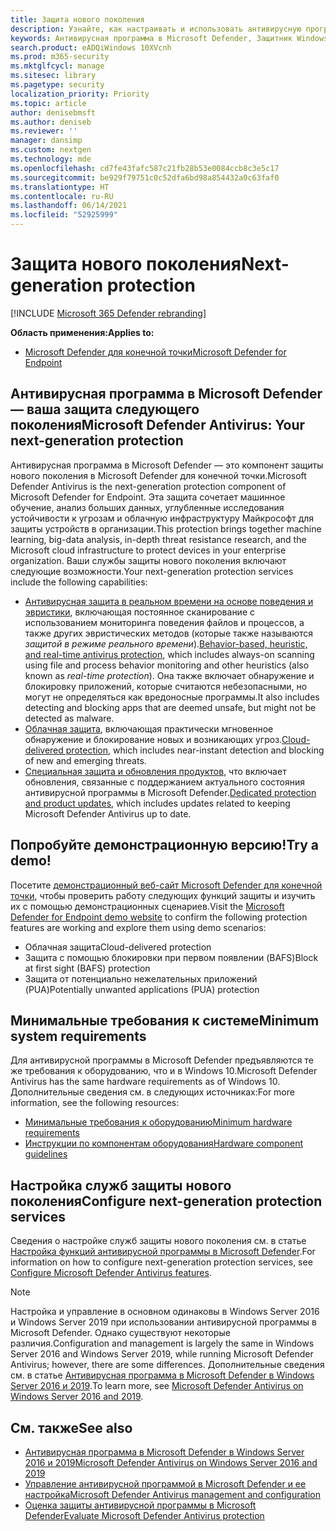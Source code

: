 ```yaml
---
title: Защита нового поколения
description: Узнайте, как настраивать и использовать антивирусную программу в Microsoft Defender (встроенная защита от вредоносных программ и вирусов), а также управлять ею.
keywords: Антивирусная программа в Microsoft Defender, Защитник Windows, защита от вредоносных программ, scep, system center endpoint protection, system center configuration manager, вирус, вредоносная программа, угроза, обнаружение, защита, безопасность
search.product: eADQiWindows 10XVcnh
ms.prod: m365-security
ms.mktglfcycl: manage
ms.sitesec: library
ms.pagetype: security
localization_priority: Priority
ms.topic: article
author: denisebmsft
ms.author: deniseb
ms.reviewer: ''
manager: dansimp
ms.custom: nextgen
ms.technology: mde
ms.openlocfilehash: cd7fe43fafc587c21fb28b53e0084ccb8c3e5c17
ms.sourcegitcommit: be929f79751c0c52dfa6bd98a854432a0c63faf0
ms.translationtype: HT
ms.contentlocale: ru-RU
ms.lasthandoff: 06/14/2021
ms.locfileid: "52925999"
---
```

# <a name="next-generation-protection"></a><span data-ttu-id="e64f6-104">Защита нового поколения</span><span class="sxs-lookup"><span data-stu-id="e64f6-104">Next-generation protection</span></span>

[!INCLUDE [Microsoft 365 Defender rebranding](../../includes/microsoft-defender.md)]

<span data-ttu-id="e64f6-105">**Область применения:**</span><span class="sxs-lookup"><span data-stu-id="e64f6-105">**Applies to:**</span></span>

- [<span data-ttu-id="e64f6-106">Microsoft Defender для конечной точки</span><span class="sxs-lookup"><span data-stu-id="e64f6-106">Microsoft Defender for Endpoint</span></span>](/microsoft-365/security/defender-endpoint/)

## <a name="microsoft-defender-antivirus-your-next-generation-protection"></a><span data-ttu-id="e64f6-107">Антивирусная программа в Microsoft Defender — ваша защита следующего поколения</span><span class="sxs-lookup"><span data-stu-id="e64f6-107">Microsoft Defender Antivirus: Your next-generation protection</span></span>

<span data-ttu-id="e64f6-108">Антивирусная программа в Microsoft Defender — это компонент защиты нового поколения в Microsoft Defender для конечной точки.</span><span class="sxs-lookup"><span data-stu-id="e64f6-108">Microsoft Defender Antivirus is the next-generation protection component of Microsoft Defender for Endpoint.</span></span> <span data-ttu-id="e64f6-109">Эта защита сочетает машинное обучение, анализ больших данных, углубленные исследования устойчивости к угрозам и облачную инфраструктуру Майкрософт для защиты устройств в организации.</span><span class="sxs-lookup"><span data-stu-id="e64f6-109">This protection brings together machine learning, big-data analysis, in-depth threat resistance research, and the Microsoft cloud infrastructure to protect devices in your enterprise organization.</span></span> <span data-ttu-id="e64f6-110">Ваши службы защиты нового поколения включают следующие возможности.</span><span class="sxs-lookup"><span data-stu-id="e64f6-110">Your next-generation protection services include the following capabilities:</span></span>

- <span data-ttu-id="e64f6-111">[Антивирусная защита в реальном времени на основе поведения и эвристики](configure-protection-features-microsoft-defender-antivirus.md), включающая постоянное сканирование с использованием мониторинга поведения файлов и процессов, а также других эвристических методов (которые также называются *защитой в режиме реального времени*).</span><span class="sxs-lookup"><span data-stu-id="e64f6-111">[Behavior-based, heuristic, and real-time antivirus protection](configure-protection-features-microsoft-defender-antivirus.md), which includes always-on scanning using file and process behavior monitoring and other heuristics (also known as *real-time protection*).</span></span> <span data-ttu-id="e64f6-112">Она также включает обнаружение и блокировку приложений, которые считаются небезопасными, но могут не определяться как вредоносные программы.</span><span class="sxs-lookup"><span data-stu-id="e64f6-112">It also includes detecting and blocking apps that are deemed unsafe, but might not be detected as malware.</span></span>
- <span data-ttu-id="e64f6-113">[Облачная защита](cloud-protection-microsoft-defender-antivirus.md), включающая практически мгновенное обнаружение и блокирование новых и возникающих угроз.</span><span class="sxs-lookup"><span data-stu-id="e64f6-113">[Cloud-delivered protection](cloud-protection-microsoft-defender-antivirus.md), which includes near-instant detection and blocking of new and emerging threats.</span></span>
- <span data-ttu-id="e64f6-114">[Специальная защита и обновления продуктов](manage-updates-baselines-microsoft-defender-antivirus.md), что включает обновления, связанные с поддержанием актуального состояния антивирусной программы в Microsoft Defender.</span><span class="sxs-lookup"><span data-stu-id="e64f6-114">[Dedicated protection and product updates](manage-updates-baselines-microsoft-defender-antivirus.md), which includes updates related to keeping Microsoft Defender Antivirus up to date.</span></span>

## <a name="try-a-demo"></a><span data-ttu-id="e64f6-115">Попробуйте демонстрационную версию!</span><span class="sxs-lookup"><span data-stu-id="e64f6-115">Try a demo!</span></span>

<span data-ttu-id="e64f6-116">Посетите [демонстрационный веб-сайт Microsoft Defender для конечной точки](https://demo.wd.microsoft.com?ocid=cx-wddocs-testground), чтобы проверить работу следующих функций защиты и изучить их с помощью демонстрационных сценариев.</span><span class="sxs-lookup"><span data-stu-id="e64f6-116">Visit the [Microsoft Defender for Endpoint demo website](https://demo.wd.microsoft.com?ocid=cx-wddocs-testground) to confirm the following protection features are working and explore them using demo scenarios:</span></span>
- <span data-ttu-id="e64f6-117">Облачная защита</span><span class="sxs-lookup"><span data-stu-id="e64f6-117">Cloud-delivered protection</span></span>
- <span data-ttu-id="e64f6-118">Защита с помощью блокировки при первом появлении (BAFS)</span><span class="sxs-lookup"><span data-stu-id="e64f6-118">Block at first sight (BAFS) protection</span></span>
- <span data-ttu-id="e64f6-119">Защита от потенциально нежелательных приложений (PUA)</span><span class="sxs-lookup"><span data-stu-id="e64f6-119">Potentially unwanted applications (PUA) protection</span></span>

## <a name="minimum-system-requirements"></a><span data-ttu-id="e64f6-120">Минимальные требования к системе</span><span class="sxs-lookup"><span data-stu-id="e64f6-120">Minimum system requirements</span></span>

<span data-ttu-id="e64f6-121">Для антивирусной программы в Microsoft Defender предъявляются те же требования к оборудованию, что и в Windows 10.</span><span class="sxs-lookup"><span data-stu-id="e64f6-121">Microsoft Defender Antivirus has the same hardware requirements as of Windows 10.</span></span> <span data-ttu-id="e64f6-122">Дополнительные сведения см. в следующих источниках:</span><span class="sxs-lookup"><span data-stu-id="e64f6-122">For more information, see the following resources:</span></span>

- [<span data-ttu-id="e64f6-123">Минимальные требования к оборудованию</span><span class="sxs-lookup"><span data-stu-id="e64f6-123">Minimum hardware requirements</span></span>](/windows-hardware/design/minimum/minimum-hardware-requirements-overview)
- [<span data-ttu-id="e64f6-124">Инструкции по компонентам оборудования</span><span class="sxs-lookup"><span data-stu-id="e64f6-124">Hardware component guidelines</span></span>](/windows-hardware/design/component-guidelines/components)

## <a name="configure-next-generation-protection-services"></a><span data-ttu-id="e64f6-125">Настройка служб защиты нового поколения</span><span class="sxs-lookup"><span data-stu-id="e64f6-125">Configure next-generation protection services</span></span>

<span data-ttu-id="e64f6-126">Сведения о настройке служб защиты нового поколения см. в статье [Настройка функций антивирусной программы в Microsoft Defender](configure-microsoft-defender-antivirus-features.md).</span><span class="sxs-lookup"><span data-stu-id="e64f6-126">For information on how to configure next-generation protection services, see [Configure Microsoft Defender Antivirus features](configure-microsoft-defender-antivirus-features.md).</span></span>

> [!Note]  
> <span data-ttu-id="e64f6-127">Настройка и управление в основном одинаковы в Windows Server 2016 и Windows Server 2019 при использовании антивирусной программы в Microsoft Defender. Однако существуют некоторые различия.</span><span class="sxs-lookup"><span data-stu-id="e64f6-127">Configuration and management is largely the same in Windows Server 2016 and Windows Server 2019, while running Microsoft Defender Antivirus; however, there are some differences.</span></span> <span data-ttu-id="e64f6-128">Дополнительные сведения см. в статье [Антивирусная программа в Microsoft Defender в Windows Server 2016 и 2019](microsoft-defender-antivirus-on-windows-server.md).</span><span class="sxs-lookup"><span data-stu-id="e64f6-128">To learn more, see [Microsoft Defender Antivirus on Windows Server 2016 and 2019](microsoft-defender-antivirus-on-windows-server.md).</span></span>

## <a name="see-also"></a><span data-ttu-id="e64f6-129">См. также</span><span class="sxs-lookup"><span data-stu-id="e64f6-129">See also</span></span>

- [<span data-ttu-id="e64f6-130">Антивирусная программа в Microsoft Defender в Windows Server 2016 и 2019</span><span class="sxs-lookup"><span data-stu-id="e64f6-130">Microsoft Defender Antivirus on Windows Server 2016 and 2019</span></span>](microsoft-defender-antivirus-on-windows-server.md)
- [<span data-ttu-id="e64f6-131">Управление антивирусной программой в Microsoft Defender и ее настройка</span><span class="sxs-lookup"><span data-stu-id="e64f6-131">Microsoft Defender Antivirus management and configuration</span></span>](configuration-management-reference-microsoft-defender-antivirus.md)
- [<span data-ttu-id="e64f6-132">Оценка защиты антивирусной программы в Microsoft Defender</span><span class="sxs-lookup"><span data-stu-id="e64f6-132">Evaluate Microsoft Defender Antivirus protection</span></span>](evaluate-microsoft-defender-antivirus.md)
